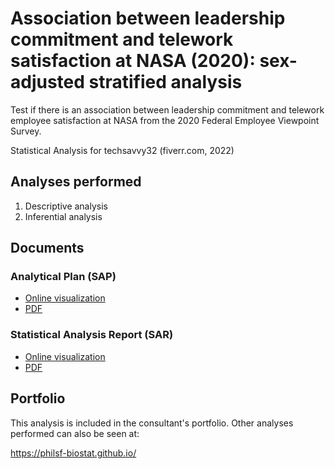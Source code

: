# Association between leadership commitment and telework satisfaction at NASA (2020): sex-adjusted stratified analysis

Test if there is an association between leadership commitment and telework employee satisfaction at NASA from the 2020 Federal Employee Viewpoint Survey.

Statistical Analysis for techsavvy32 (fiverr.com, 2022)

## Analyses performed

1. Descriptive analysis
1. Inferential analysis

## Documents

### Analytical Plan (SAP)

- [Online visualization][sapviz-v02]
- [PDF][sappdf-v02]

<!-- - [Online visualization][sapviz-v01] -->
<!-- - [PDF][sappdf-v01] -->

### Statistical Analysis Report (SAR)

<!-- - [Online visualization][reportviz-v02] -->
<!-- - [PDF][pdf-v02] -->

- [Online visualization][reportviz-v01]
- [PDF][pdf-v01]

## Portfolio

This analysis is included in the consultant's portfolio.
Other analyses performed can also be seen at:

<https://philsf-biostat.github.io/>

<!-- --- -->

[sapviz-v01]: report/SAP-2022-007-GJ-v01.md
[sapviz-v02]: report/SAP-2022-007-GJ-v02.md
[sappdf-v01]: https://docs.google.com/viewer?url=https://github.com/philsf-biostat/SAR-2022-007-GJ/raw/main/report/SAP-2022-007-GJ-v01.pdf
[sappdf-v02]: https://docs.google.com/viewer?url=https://github.com/philsf-biostat/SAR-2022-007-GJ/raw/main/report/SAP-2022-007-GJ-v02.pdf

[reportviz-v01]: report/SAR-2022-007-GJ-v01.md
[reportviz-v02]: report/SAR-2022-007-GJ-v02.md
[pdf-v01]: https://docs.google.com/viewer?url=https://github.com/philsf-biostat/SAR-2022-007-GJ/raw/main/report/SAR-2022-007-GJ-v01.pdf
[pdf-v02]: https://docs.google.com/viewer?url=https://github.com/philsf-biostat/SAR-2022-007-GJ/raw/main/report/SAR-2022-007-GJ-v02.pdf
[docx-v01]: https://docs.google.com/viewer?url=https://github.com/philsf-biostat/SAR-2022-007-GJ/raw/main/report/SAR-2022-007-GJ-v01.docx
[docx-v02]: https://docs.google.com/viewer?url=https://github.com/philsf-biostat/SAR-2022-007-GJ/raw/main/report/SAR-2022-007-GJ-v02.docx

[releases]: https://github.com/philsf-biostat/SAR-2022-007-GJ/releases/
[milestone-v01]: https://github.com/philsf-biostat/SAR-2022-007-GJ/milestone/mmm01
[v01-project]: https://github.com/philsf-biostat/SAR-2022-007-GJ/projects/ppp01
[milestone-v02]: https://github.com/philsf-biostat/SAR-2022-007-GJ/milestone/mmm02
[v02-project]: https://github.com/philsf-biostat/SAR-2022-007-GJ/projects/ppp02
